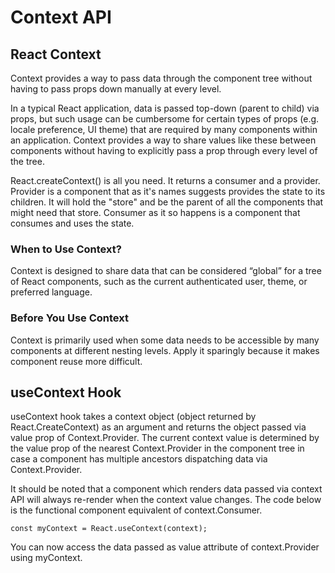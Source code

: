 # Context API

## React Context

Context provides a way to pass data through the component tree without having to pass props down manually at every level.

In a typical React application, data is passed top-down (parent to child) via props, but such usage can be cumbersome for certain types of props (e.g. locale preference, UI theme) that are required by many components within an application. Context provides a way to share values like these between components without having to explicitly pass a prop through every level of the tree.

React.createContext() is all you need. It returns a consumer and a provider. Provider is a component that as it's names suggests provides the state to its children. It will hold the "store" and be the parent of all the components that might need that store. Consumer as it so happens is a component that consumes and uses the state.

### When to Use Context?

Context is designed to share data that can be considered “global” for a tree of React components, such as the current authenticated user, theme, or preferred language.

### Before You Use Context

Context is primarily used when some data needs to be accessible by many components at different nesting levels. Apply it sparingly because it makes component reuse more difficult.

## useContext Hook

useContext hook takes a context object (object returned by React.CreateContext) as an argument and returns the object passed via value prop of Context.Provider. The current context value is determined by the value prop of the nearest Context.Provider in the component tree in case a component has multiple ancestors dispatching data via Context.Provider.

It should be noted that a component which renders data passed via context API will always re-render when the context value changes. The code below is the functional component equivalent of context.Consumer.

`const myContext = React.useContext(context);`

You can now access the data passed as value attribute of context.Provider using myContext.
